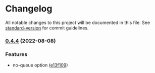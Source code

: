 # Changelog

All notable changes to this project will be documented in this file. See [standard-version](https://github.com/conventional-changelog/standard-version) for commit guidelines.

### [0.4.4](https://github.com/DataShades/fpx/compare/v0.4.3...v0.4.4) (2022-08-08)


### Features

* no-queue option ([e13f109](https://github.com/DataShades/fpx/commit/e13f109b47fb613119c1d651d32cbcc9e2d8ace4))
